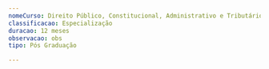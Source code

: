 ```yaml
---
nomeCurso: Direito Público, Constitucional, Administrativo e Tributário
classificacao: Especialização
duracao: 12 meses
observacao: obs
tipo: Pós Graduação

---
```


